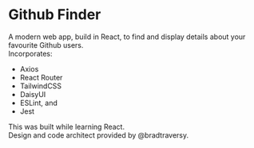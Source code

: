 # Github Finder
A modern web app, build in React, to find and display details about your favourite Github users.  
Incorporates:  
- Axios
- React Router
- TailwindCSS
- DaisyUI
- ESLint, and
- Jest

This was built while learning React.  
Design and code architect provided by @bradtraversy.
